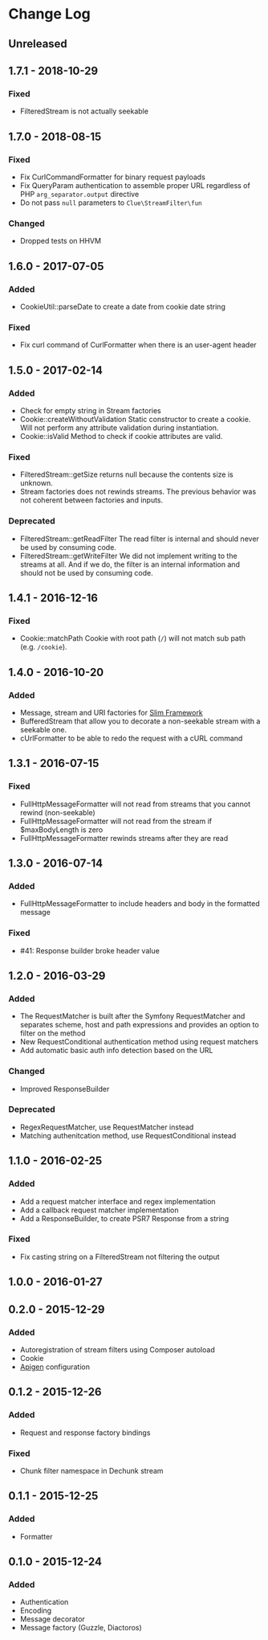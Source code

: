 # Change Log


## Unreleased


## 1.7.1 - 2018-10-29

### Fixed

- FilteredStream is not actually seekable


## 1.7.0 - 2018-08-15

### Fixed

- Fix CurlCommandFormatter for binary request payloads
- Fix QueryParam authentication to assemble proper URL regardless of PHP `arg_separator.output` directive
- Do not pass `null` parameters to `Clue\StreamFilter\fun`

### Changed

- Dropped tests on HHVM


## 1.6.0 - 2017-07-05

### Added

- CookieUtil::parseDate to create a date from cookie date string

### Fixed

- Fix curl command of CurlFormatter when there is an user-agent header


## 1.5.0 - 2017-02-14

### Added

- Check for empty string in Stream factories
- Cookie::createWithoutValidation Static constructor to create a cookie. Will not perform any attribute validation during instantiation.
- Cookie::isValid Method to check if cookie attributes are valid.

### Fixed

- FilteredStream::getSize returns null because the contents size is unknown.
- Stream factories does not rewinds streams. The previous behavior was not coherent between factories and inputs.

### Deprecated

- FilteredStream::getReadFilter The read filter is internal and should never be used by consuming code.
- FilteredStream::getWriteFilter We did not implement writing to the streams at all. And if we do, the filter is an internal information and should not be used by consuming code.


## 1.4.1 - 2016-12-16

### Fixed

- Cookie::matchPath Cookie with root path (`/`) will not match sub path (e.g. `/cookie`).


## 1.4.0 - 2016-10-20

### Added

- Message, stream and URI factories for [Slim Framework](https://github.com/slimphp/Slim)
- BufferedStream that allow you to decorate a non-seekable stream with a seekable one.
- cUrlFormatter to be able to redo the request with a cURL command


## 1.3.1 - 2016-07-15

### Fixed

- FullHttpMessageFormatter will not read from streams that you cannot rewind (non-seekable)
- FullHttpMessageFormatter will not read from the stream if $maxBodyLength is zero
- FullHttpMessageFormatter rewinds streams after they are read


## 1.3.0 - 2016-07-14

### Added

- FullHttpMessageFormatter to include headers and body in the formatted message

### Fixed

- #41: Response builder broke header value


## 1.2.0 - 2016-03-29

### Added

- The RequestMatcher is built after the Symfony RequestMatcher and separates
   scheme, host and path expressions and provides an option to filter on the
   method
- New RequestConditional authentication method using request matchers
- Add automatic basic auth info detection based on the URL

### Changed

- Improved ResponseBuilder

### Deprecated

- RegexRequestMatcher, use RequestMatcher instead
- Matching authenitcation method, use RequestConditional instead


## 1.1.0 - 2016-02-25

### Added

 - Add a request matcher interface and regex implementation
 - Add a callback request matcher implementation
 - Add a ResponseBuilder, to create PSR7 Response from a string

### Fixed

 - Fix casting string on a FilteredStream not filtering the output


## 1.0.0 - 2016-01-27


## 0.2.0 - 2015-12-29

### Added

- Autoregistration of stream filters using Composer autoload
- Cookie
- [Apigen](http://www.apigen.org/) configuration


## 0.1.2 - 2015-12-26

### Added

- Request and response factory bindings

### Fixed

- Chunk filter namespace in Dechunk stream


## 0.1.1 - 2015-12-25

### Added

- Formatter


## 0.1.0 - 2015-12-24

### Added

- Authentication
- Encoding
- Message decorator
- Message factory (Guzzle, Diactoros)
